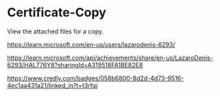 # Certificate-Copy

View the attached files for a copy.

https://learn.microsoft.com/en-us/users/lazarodenis-6293/

 https://learn.microsoft.com/api/achievements/share/en-us/LazaroDenis-6293/HAL776Y8?sharingId=A319518FA1BE82E8

https://www.credly.com/badges/058b6800-8d2d-4d73-9516-4ec1aa431a21/linked_in?t=t3rfqj
